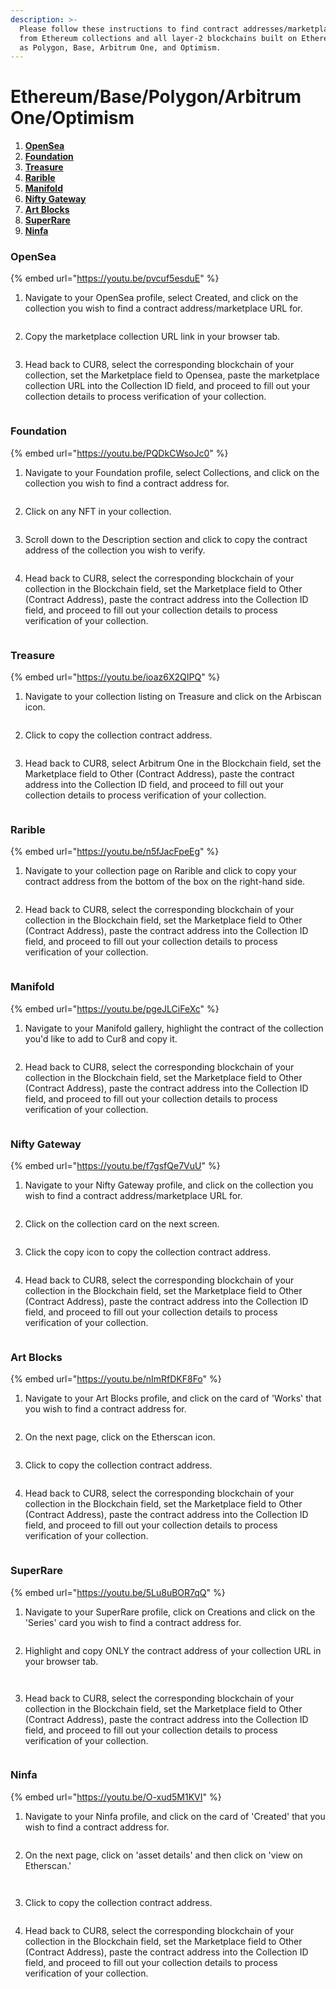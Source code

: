 ```yaml
---
description: >-
  Please follow these instructions to find contract addresses/marketplace URLs
  from Ethereum collections and all layer-2 blockchains built on Ethereum such
  as Polygon, Base, Arbitrum One, and Optimism.
---
```


# Ethereum/Base/Polygon/Arbitrum One/Optimism

1. [**OpenSea**](ethereum-base-polygon-arbitrum-one-optimism.md#opensea)
2. [**Foundation**](ethereum-base-polygon-arbitrum-one-optimism.md#foundation)
3. [**Treasure**](ethereum-base-polygon-arbitrum-one-optimism.md#treasure)
4. [**Rarible**](ethereum-base-polygon-arbitrum-one-optimism.md#rarible)
5. [**Manifold**](ethereum-base-polygon-arbitrum-one-optimism.md#manifold)
6. [**Nifty Gateway**](ethereum-base-polygon-arbitrum-one-optimism.md#nifty-gateway)
7. [**Art Blocks**](ethereum-base-polygon-arbitrum-one-optimism.md#art-blocks)
8. [**SuperRare**](ethereum-base-polygon-arbitrum-one-optimism.md#superrare)
9. [**Ninfa**](ethereum-base-polygon-arbitrum-one-optimism.md#ninfa)

### OpenSea



{% embed url="https://youtu.be/pvcuf5esduE" %}

1. Navigate to your OpenSea profile, select Created, and click on the collection you wish to find a contract address/marketplace URL for.

<figure><img src="../../.gitbook/assets/Screenshot 2024-08-30 at 06.06.37.png" alt=""><figcaption></figcaption></figure>

2. Copy the marketplace collection URL link in your browser tab.

<figure><img src="../../.gitbook/assets/Screenshot 2024-09-17 at 15.03.49.png" alt=""><figcaption></figcaption></figure>

3. Head back to CUR8, select the corresponding blockchain of your collection, set the Marketplace field to Opensea, paste the marketplace collection URL into the Collection ID field, and proceed to fill out your collection details to process verification of your collection.

<figure><img src="../../.gitbook/assets/Screenshot 2025-01-31 at 10.43.22.png" alt=""><figcaption></figcaption></figure>

### Foundation



{% embed url="https://youtu.be/PQDkCWsoJc0" %}

1. Navigate to your Foundation profile, select Collections, and click on the collection you wish to find a contract address for.

<figure><img src="../../.gitbook/assets/Screenshot 2024-08-30 at 06.41.17.png" alt=""><figcaption></figcaption></figure>

2. Click on any NFT in your collection.

<figure><img src="../../.gitbook/assets/Screenshot 2024-08-30 at 06.43.05.png" alt=""><figcaption></figcaption></figure>

3. Scroll down to the Description section and click to copy the contract address of the collection you wish to verify.

<figure><img src="../../.gitbook/assets/Screenshot 2024-08-30 at 06.44.23.png" alt=""><figcaption></figcaption></figure>

4. Head back to CUR8, select the corresponding blockchain of your collection in the Blockchain field, set the Marketplace field to Other (Contract Address), paste the contract address into the Collection ID field, and proceed to fill out your collection details to process verification of your collection.

<figure><img src="../../.gitbook/assets/Screenshot 2025-01-31 at 10.45.35.png" alt=""><figcaption></figcaption></figure>

### Treasure



{% embed url="https://youtu.be/ioaz6X2QIPQ" %}

1. Navigate to your collection listing on Treasure and click on the Arbiscan icon.

<figure><img src="../../.gitbook/assets/Screenshot 2024-09-19 at 10.27.08.png" alt=""><figcaption></figcaption></figure>

2. Click to copy the collection contract address.

<figure><img src="../../.gitbook/assets/Screenshot 2024-09-19 at 10.33.42.png" alt=""><figcaption></figcaption></figure>

3. Head back to CUR8, select Arbitrum One in the Blockchain field, set the Marketplace field to Other (Contract Address), paste the contract address into the Collection ID field, and proceed to fill out your collection details to process verification of your collection.

<figure><img src="../../.gitbook/assets/Screenshot 2025-01-31 at 10.47.35.png" alt=""><figcaption></figcaption></figure>

### Rarible



{% embed url="https://youtu.be/n5fJacFpeEg" %}

1. Navigate to your collection page on Rarible and click to copy your contract address from the bottom of the box on the right-hand side.

<figure><img src="../../.gitbook/assets/Screenshot 2024-09-19 at 10.48.45.png" alt=""><figcaption></figcaption></figure>

2. Head back to CUR8, select the corresponding blockchain of your collection in the Blockchain field, set the Marketplace field to Other (Contract Address), paste the contract address into the Collection ID field, and proceed to fill out your collection details to process verification of your collection.

<figure><img src="../../.gitbook/assets/Screenshot 2025-01-31 at 10.45.35.png" alt=""><figcaption></figcaption></figure>

### Manifold



{% embed url="https://youtu.be/pgeJLCiFeXc" %}

1. Navigate to your Manifold gallery, highlight the contract of the collection you'd like to add to Cur8 and copy it.

<figure><img src="../../.gitbook/assets/Screenshot 2024-10-18 at 07.10.29.png" alt=""><figcaption></figcaption></figure>

2. Head back to CUR8, select the corresponding blockchain of your collection in the Blockchain field, set the Marketplace field to Other (Contract Address), paste the contract address into the Collection ID field, and proceed to fill out your collection details to process verification of your collection.

<figure><img src="../../.gitbook/assets/Screenshot 2025-01-31 at 10.49.54.png" alt=""><figcaption></figcaption></figure>

### Nifty Gateway



{% embed url="https://youtu.be/f7gsfQe7VuU" %}

1. Navigate to your Nifty Gateway profile, and click on the collection you wish to find a contract address/marketplace URL for.

<figure><img src="../../.gitbook/assets/Screenshot 2024-11-06 at 09.48.14.png" alt=""><figcaption></figcaption></figure>

2. Click on the collection card on the next screen.

<figure><img src="../../.gitbook/assets/Screenshot 2024-11-06 at 09.50.05.png" alt=""><figcaption></figcaption></figure>

3. Click the copy icon to copy the collection contract address.

<figure><img src="../../.gitbook/assets/Screenshot 2024-11-06 at 09.51.11.png" alt=""><figcaption></figcaption></figure>

4. Head back to CUR8, select the corresponding blockchain of your collection in the Blockchain field, set the Marketplace field to Other (Contract Address), paste the contract address into the Collection ID field, and proceed to fill out your collection details to process verification of your collection.

<figure><img src="../../.gitbook/assets/Screenshot 2025-01-31 at 10.49.54.png" alt=""><figcaption></figcaption></figure>

### Art Blocks



{% embed url="https://youtu.be/nImRfDKF8Fo" %}

1. Navigate to your Art Blocks profile, and click on the card of 'Works' that you wish to find a contract address for.

<figure><img src="../../.gitbook/assets/Screenshot 2024-12-19 at 06.54.12.png" alt=""><figcaption></figcaption></figure>

2. On the next page, click on the Etherscan icon.

<figure><img src="../../.gitbook/assets/Screenshot 2024-12-19 at 06.56.15.png" alt=""><figcaption></figcaption></figure>

3. Click to copy the collection contract address.

<figure><img src="../../.gitbook/assets/Screenshot 2024-12-19 at 06.58.40.png" alt=""><figcaption></figcaption></figure>

4. Head back to CUR8, select the corresponding blockchain of your collection in the Blockchain field, set the Marketplace field to Other (Contract Address), paste the contract address into the Collection ID field, and proceed to fill out your collection details to process verification of your collection.

<figure><img src="../../.gitbook/assets/Screenshot 2025-01-31 at 10.49.54.png" alt=""><figcaption></figcaption></figure>

### SuperRare



{% embed url="https://youtu.be/5Lu8uBOR7qQ" %}

1. Navigate to your SuperRare profile, click on Creations and click on the 'Series' card you wish to find a contract address for.

<figure><img src="../../.gitbook/assets/Screenshot 2024-12-19 at 06.46.10.png" alt=""><figcaption></figcaption></figure>

2. Highlight and copy ONLY the contract address of your collection URL in your browser tab.

<figure><img src="../../.gitbook/assets/Screenshot 2024-12-19 at 06.48.55.png" alt=""><figcaption></figcaption></figure>

<figure><img src="../../.gitbook/assets/Screenshot 2024-12-19 at 06.52.00.png" alt=""><figcaption></figcaption></figure>

3. Head back to CUR8, select the corresponding blockchain of your collection in the Blockchain field, set the Marketplace field to Other (Contract Address), paste the contract address into the Collection ID field, and proceed to fill out your collection details to process verification of your collection.

<figure><img src="../../.gitbook/assets/Screenshot 2025-01-31 at 10.49.54.png" alt=""><figcaption></figcaption></figure>

### Ninfa



{% embed url="https://youtu.be/O-xud5M1KVI" %}

1. Navigate to your Ninfa profile, and click on the card of 'Created' that you wish to find a contract address for.

<figure><img src="../../.gitbook/assets/Screenshot 2025-01-15 at 11.31.35.png" alt=""><figcaption></figcaption></figure>

2. On the next page, click on 'asset details' and then click on 'view on Etherscan.'

<figure><img src="../../.gitbook/assets/Screenshot 2025-01-15 at 11.32.57.png" alt=""><figcaption></figcaption></figure>

<figure><img src="../../.gitbook/assets/Screenshot 2025-01-15 at 11.34.44.png" alt=""><figcaption></figcaption></figure>



3. Click to copy the collection contract address.

<figure><img src="../../.gitbook/assets/Screenshot 2025-01-15 at 11.35.54.png" alt=""><figcaption></figcaption></figure>

4. Head back to CUR8, select the corresponding blockchain of your collection in the Blockchain field, set the Marketplace field to Other (Contract Address), paste the contract address into the Collection ID field, and proceed to fill out your collection details to process verification of your collection.

<figure><img src="../../.gitbook/assets/Screenshot 2025-01-31 at 10.49.54.png" alt=""><figcaption></figcaption></figure>
